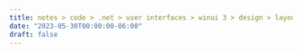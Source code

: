 ```yaml
---
title: notes > code > .net > user interfaces > winui 3 > design > layouts > panels
date: "2023-05-30T00:00:00-06:00"
draft: false
---
```

